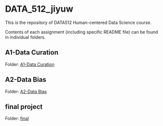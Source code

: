 # DATA_512_jiyuw
This is the repository of DATA512 Human-centered Data Science course.

Contents of each assignment (including specific README file) can be found in individual folders.

## A1-Data Curation
Folder: [A1-Data Curation](Data-512-A1/)

## A2-Data Bias
Folder: [A2-Data Bias](Data-512-A2/)

## final project
Folder: [final](Data-512-final/)
